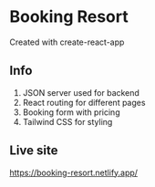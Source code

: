 # Booking Resort
Created with create-react-app

## Info

1. JSON server used for backend
2. React routing for different pages
3. Booking form with pricing
4. Tailwind CSS for styling

## Live site
https://booking-resort.netlify.app/
